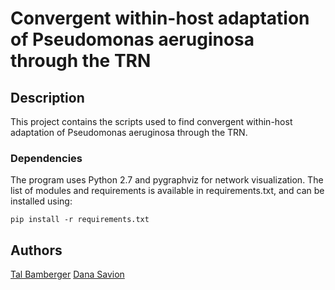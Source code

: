 # Convergent within-host adaptation of Pseudomonas aeruginosa through the TRN


## Description

This project contains the scripts used to find convergent within-host adaptation of Pseudomonas aeruginosa through the TRN.

### Dependencies

The program uses Python 2.7 and pygraphviz for network visualization.
The list of modules and requirements is available in requirements.txt, and can be installed using: 
```
pip install -r requirements.txt
```

## Authors
[Tal Bamberger](tal.bamberger@mail.huji.ac.il)
[Dana Savion](dana.savion@mail.huji.ac.il)